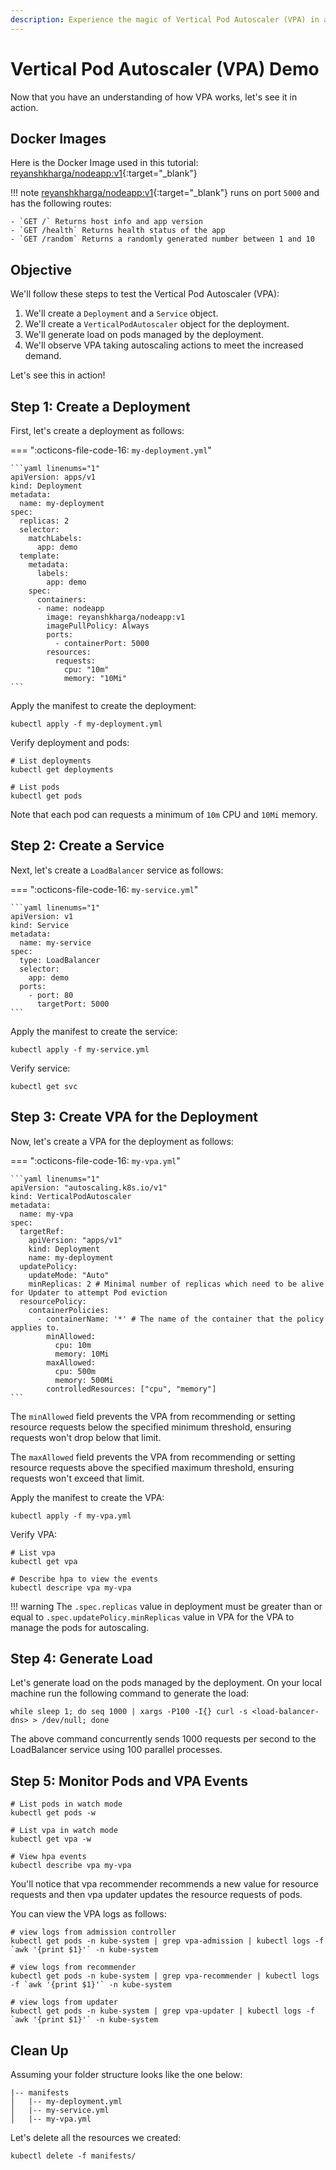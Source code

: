 ```yaml
---
description: Experience the magic of Vertical Pod Autoscaler (VPA) in action with our hands-on demo! Witness dynamic pod scaling, optimize resource utilization, and achieve seamless performance adjustments in real-time.
---
```


# Vertical Pod Autoscaler (VPA) Demo

Now that you have an understanding of how VPA works, let's see it in action.


## Docker Images

Here is the Docker Image used in this tutorial: [reyanshkharga/nodeapp:v1]{:target="_blank"}

!!! note
    [reyanshkharga/nodeapp:v1]{:target="_blank"} runs on port `5000` and has the following routes:

    - `GET /` Returns host info and app version
    - `GET /health` Returns health status of the app
    - `GET /random` Returns a randomly generated number between 1 and 10


## Objective

We'll follow these steps to test the Vertical Pod Autoscaler (VPA):

1. We'll create a `Deployment` and a `Service` object.
2. We'll create a `VerticalPodAutoscaler` object for the deployment.
3. We'll generate load on pods managed by the deployment.
3. We'll observe VPA taking autoscaling actions to meet the increased demand.

Let's see this in action!


## Step 1: Create a Deployment

First, let's create a deployment as follows:

=== ":octicons-file-code-16: `my-deployment.yml`"

    ```yaml linenums="1"
    apiVersion: apps/v1
    kind: Deployment
    metadata:
      name: my-deployment
    spec:
      replicas: 2
      selector:
        matchLabels:
          app: demo
      template:
        metadata:
          labels:
            app: demo
        spec:
          containers:
          - name: nodeapp
            image: reyanshkharga/nodeapp:v1
            imagePullPolicy: Always
            ports:
              - containerPort: 5000
            resources:
              requests:
                cpu: "10m"
                memory: "10Mi"
    ```

Apply the manifest to create the deployment:

```
kubectl apply -f my-deployment.yml
```

Verify deployment and pods:

```
# List deployments
kubectl get deployments

# List pods
kubectl get pods
```

Note that each pod can requests a minimum of `10m` CPU and `10Mi` memory.


## Step 2: Create a Service

Next, let's create a `LoadBalancer` service as follows:

=== ":octicons-file-code-16: `my-service.yml`"

    ```yaml linenums="1"
    apiVersion: v1
    kind: Service
    metadata:
      name: my-service
    spec:
      type: LoadBalancer
      selector:
        app: demo
      ports:
        - port: 80
          targetPort: 5000
    ```

Apply the manifest to create the service:

```
kubectl apply -f my-service.yml
```

Verify service:

```
kubectl get svc
```


## Step 3: Create VPA for the Deployment

Now, let's create a VPA for the deployment as follows:

=== ":octicons-file-code-16: `my-vpa.yml`"

    ```yaml linenums="1"
    apiVersion: "autoscaling.k8s.io/v1"
    kind: VerticalPodAutoscaler
    metadata:
      name: my-vpa
    spec:
      targetRef:
        apiVersion: "apps/v1"
        kind: Deployment
        name: my-deployment
      updatePolicy:
        updateMode: "Auto"
        minReplicas: 2 # Minimal number of replicas which need to be alive for Updater to attempt Pod eviction
      resourcePolicy:
        containerPolicies:
          - containerName: '*' # The name of the container that the policy applies to.
            minAllowed:
              cpu: 10m
              memory: 10Mi
            maxAllowed:
              cpu: 500m
              memory: 500Mi
            controlledResources: ["cpu", "memory"]
    ```

The `minAllowed` field prevents the VPA from recommending or setting resource requests below the specified minimum threshold, ensuring requests won't drop below that limit.

The `maxAllowed` field prevents the VPA from recommending or setting resource requests above the specified maximum threshold, ensuring requests won't exceed that limit.

Apply the manifest to create the VPA:

```
kubectl apply -f my-vpa.yml
```

Verify VPA:

```
# List vpa
kubectl get vpa

# Describe hpa to view the events
kubectl descripe vpa my-vpa
```

!!! warning
    The `.spec.replicas` value in deployment must be greater than or equal to `.spec.updatePolicy.minReplicas` value in VPA for the VPA to manage the pods for autoscaling.


## Step 4: Generate Load

Let's generate load on the pods managed by the deployment. On your local machine run the following command to generate the load:

```
while sleep 1; do seq 1000 | xargs -P100 -I{} curl -s <load-balancer-dns> > /dev/null; done
```

The above command concurrently sends 1000 requests per second to the LoadBalancer service using 100 parallel processes.


## Step 5: Monitor Pods and VPA Events

```
# List pods in watch mode
kubectl get pods -w

# List vpa in watch mode
kubectl get vpa -w

# View hpa events
kubectl describe vpa my-vpa
```

You'll notice that vpa recommender recommends a new value for resource requests and then vpa updater updates the resource requests of pods.

You can view the VPA logs as follows:

```
# view logs from admission controller
kubectl get pods -n kube-system | grep vpa-admission | kubectl logs -f `awk '{print $1}'` -n kube-system

# view logs from recommender
kubectl get pods -n kube-system | grep vpa-recommender | kubectl logs -f `awk '{print $1}'` -n kube-system

# view logs from updater
kubectl get pods -n kube-system | grep vpa-updater | kubectl logs -f `awk '{print $1}'` -n kube-system
```



## Clean Up

Assuming your folder structure looks like the one below:

```
|-- manifests
│   |-- my-deployment.yml
│   |-- my-service.yml
│   |-- my-vpa.yml
```

Let's delete all the resources we created:

```
kubectl delete -f manifests/
```



<!-- Hyperlinks -->
[reyanshkharga/nodeapp:v1]: https://hub.docker.com/r/reyanshkharga/nodeapp